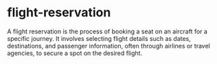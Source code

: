 # flight-reservation
A flight reservation is the process of booking a seat on an aircraft for a specific journey. It involves selecting flight details such as dates, destinations, and passenger information, often through airlines or travel agencies, to secure a spot on the desired flight.

